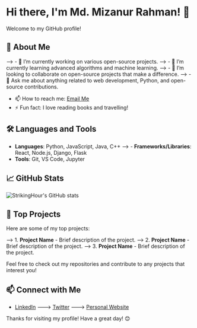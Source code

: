 # Hi there, I'm Md. Mizanur Rahman! 👋

Welcome to my GitHub profile!

## 🚀 About Me

--> - 🔭 I’m currently working on various open-source projects.
--> - 🌱 I’m currently learning advanced algorithms and machine learning.
--> - 👯 I’m looking to collaborate on open-source projects that make a difference.
--> - 💬 Ask me about anything related to web development, Python, and open-source contributions.
- 📫 How to reach me: [Email Me](mailto:rahmamizan1@gmail.com)
- ⚡ Fun fact: I love reading books and travelling!

## 🛠️ Languages and Tools

- **Languages**: Python, JavaScript, Java, C++
--> - **Frameworks/Libraries**: React, Node.js, Django, Flask
- **Tools**: Git, VS Code, Jupyter

## 📈 GitHub Stats

![StrikingHour's GitHub stats](https://github-readme-stats.vercel.app/api?username=StrikingHour&show_icons=true&theme=radical)

## 🌟 Top Projects

Here are some of my top projects:

--> 1. **Project Name** - Brief description of the project.
--> 2. **Project Name** - Brief description of the project.
--> 3. **Project Name** - Brief description of the project.

Feel free to check out my repositories and contribute to any projects that interest you!

## 📫 Connect with Me

- [LinkedIn](https://www.linkedin.com/in/mizan-rahman-103238206)
---> [Twitter](https://twitter.com/your-profile)
---> [Personal Website](https://your-website.com)

Thanks for visiting my profile! Have a great day! 😊
